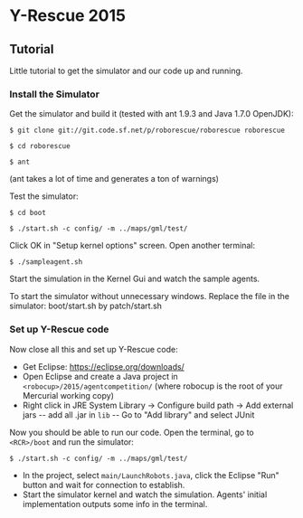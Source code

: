 # Y-Rescue 2015
## Tutorial

Little tutorial to get the simulator and our code up and running.

### Install the Simulator
Get the simulator and build it (tested with ant 1.9.3 and Java 1.7.0 OpenJDK):


`$ git clone git://git.code.sf.net/p/roborescue/roborescue roborescue`

`$ cd roborescue`

`$ ant`

(ant takes a lot of time and generates a ton of warnings)

Test the simulator:

`$ cd boot`

`$ ./start.sh -c config/ -m ../maps/gml/test/`

Click OK in "Setup kernel options" screen.
Open another terminal:
 
`$ ./sampleagent.sh`

Start the simulation in the Kernel Gui and watch the sample agents.

To start the simulator without unnecessary windows.
Replace the file in the simulator: boot/start.sh by patch/start.sh


### Set up Y-Rescue code
Now close all this and set up Y-Rescue code:
 
- Get Eclipse: https://eclipse.org/downloads/
- Open Eclipse and create a Java project in `<robocup>/2015/agentcompetition/` (where robocup is the root of your Mercurial working copy)
- Right click in JRE System Library -> Configure build path -> Add external jars
-- add all .jar in `lib`
-- Go to "Add library" and select JUnit

Now you should be able to run our code. 
Open the terminal, go to `<RCR>/boot` and run the simulator:

`$ ./start.sh -c config/ -m ../maps/gml/test/`

- In the project, select `main/LaunchRobots.java`, click the Eclipse "Run" button and wait for connection to establish.
- Start the simulator kernel and watch the simulation. Agents' initial implementation outputs some info in the terminal.



